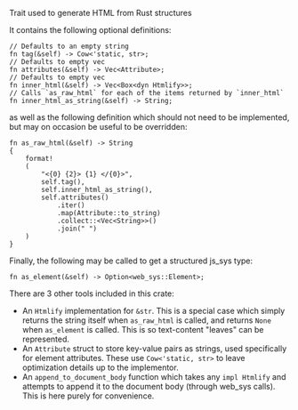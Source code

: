 Trait used to generate HTML from Rust structures

It contains the following optional definitions:
```rust,ignore
// Defaults to an empty string
fn tag(&self) -> Cow<'static, str>;
// Defaults to empty vec
fn attributes(&self) -> Vec<Attribute>;
// Defaults to empty vec
fn inner_html(&self) -> Vec<Box<dyn Htmlify>>;
// Calls `as_raw_html` for each of the items returned by `inner_html`
fn inner_html_as_string(&self) -> String;
```
as well as the following definition which should not need to be implemented, but may on occasion be useful to be overridden:
```rust,ignore
fn as_raw_html(&self) -> String 
{
    format!
    (
        "<{0} {2}> {1} </{0}>",
        self.tag(),
        self.inner_html_as_string(),
        self.attributes()
            .iter()
            .map(Attribute::to_string)
            .collect::<Vec<String>>()
            .join(" ")
    )
}
```
Finally, the following may be called to get a structured js_sys type:
```rust,ignore
fn as_element(&self) -> Option<web_sys::Element>;
```

There are 3 other tools included in this crate:
- An `Htmlify` implementation for `&str`. This is a special case which simply returns the string itself when `as_raw_html` is called, and returns `None` when `as_element` is called. This is so text-content "leaves" can be represented.
- An `Attribute` struct to store key-value pairs as strings, used specifically for element attributes. These use `Cow<'static, str>` to leave optimization details up to the implementor.
- An `append_to_document_body` function which takes any `impl Htmlify` and attempts to append it to the document body (through web_sys calls). This is here purely for convenience.